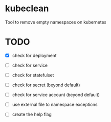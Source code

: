 # kubeclean
Tool to remove empty namespaces on kubernetes







# TODO
 - [x] check for deployment
 - [ ] check for service
 - [ ] check for statefulset
 - [ ] check for secret (beyond default)
 - [ ] check for service account (beyond default)
 - [ ] use external file to namespace exceptions
 - [ ] create the help flag
 
